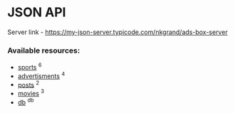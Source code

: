 # JSON API

 Server link - https://my-json-server.typicode.com/nkgrand/ads-box-server
 
 <h3>Available resources:</h3>
 <ul>
 <li><a href="https://my-json-server.typicode.com/nkgrand/ads-box-server/sports">sports</a> <sup>6</sup></li>
 <li><a href="https://my-json-server.typicode.com/nkgrand/ads-box-server/advertisments">advertisments</a> <sup>4</sup></li>
 <li><a href="https://my-json-server.typicode.com/nkgrand/ads-box-server/posts">posts</a> <sup>2</sup></li>
 <li><a href="https://my-json-server.typicode.com/nkgrand/ads-box-server/movies">movies</a> <sup>3</sup></li>
 <li><a href="https://my-json-server.typicode.com/nkgrand/ads-box-server/db">db</a> <sup>db</sup></li>
 </ul>
